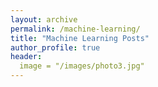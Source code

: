 ```yaml
---
layout: archive
permalink: /machine-learning/
title: "Machine Learning Posts"
author_profile: true
header:
  image = "/images/photo3.jpg"
---
```

